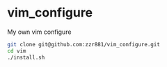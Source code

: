 vim_configure
=============

My own vim configure

```bash
git clone git@github.com:zzr881/vim_configure.git
cd vim
./install.sh
```
